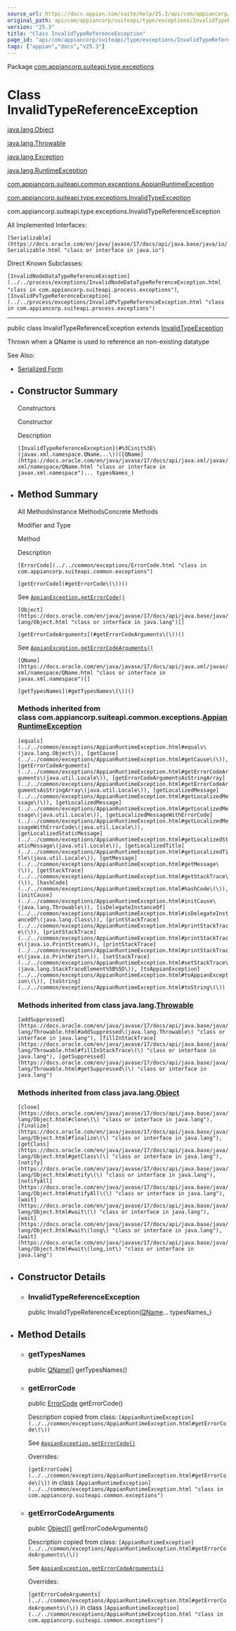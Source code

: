 ```yaml
---
source_url: https://docs.appian.com/suite/help/25.3/api/com/appiancorp/suiteapi/type/exceptions/InvalidTypeReferenceException.html
original_path: api/com/appiancorp/suiteapi/type/exceptions/InvalidTypeReferenceException.html
version: "25.3"
title: "Class InvalidTypeReferenceException"
page_id: "api/com/appiancorp/suiteapi/type/exceptions/InvalidTypeReferenceException"
tags: ["appian","docs","v25.3"]
---
```



Package [com.appiancorp.suiteapi.type.exceptions](package-summary.html)

# Class InvalidTypeReferenceException

[java.lang.Object](https://docs.oracle.com/en/java/javase/17/docs/api/java.base/java/lang/Object.html "class or interface in java.lang")

[java.lang.Throwable](https://docs.oracle.com/en/java/javase/17/docs/api/java.base/java/lang/Throwable.html "class or interface in java.lang")

[java.lang.Exception](https://docs.oracle.com/en/java/javase/17/docs/api/java.base/java/lang/Exception.html "class or interface in java.lang")

[java.lang.RuntimeException](https://docs.oracle.com/en/java/javase/17/docs/api/java.base/java/lang/RuntimeException.html "class or interface in java.lang")

[com.appiancorp.suiteapi.common.exceptions.AppianRuntimeException](../../common/exceptions/AppianRuntimeException.html "class in com.appiancorp.suiteapi.common.exceptions")

[com.appiancorp.suiteapi.type.exceptions.InvalidTypeException](InvalidTypeException.html "class in com.appiancorp.suiteapi.type.exceptions")

com.appiancorp.suiteapi.type.exceptions.InvalidTypeReferenceException

All Implemented Interfaces:

`[Serializable](https://docs.oracle.com/en/java/javase/17/docs/api/java.base/java/io/Serializable.html "class or interface in java.io")`

Direct Known Subclasses:

`[InvalidNodeDataTypeReferenceException](../../process/exceptions/InvalidNodeDataTypeReferenceException.html "class in com.appiancorp.suiteapi.process.exceptions")`, `[InvalidPvTypeReferenceException](../../process/exceptions/InvalidPvTypeReferenceException.html "class in com.appiancorp.suiteapi.process.exceptions")`

* * *

public class InvalidTypeReferenceException extends [InvalidTypeException](InvalidTypeException.html "class in com.appiancorp.suiteapi.type.exceptions")

Thrown when a QName is used to reference an non-existing datatype

See Also:

-   [Serialized Form](../../../../../serialized-form.html#com.appiancorp.suiteapi.type.exceptions.InvalidTypeReferenceException)

-   ## Constructor Summary

    Constructors

    Constructor

    Description

    `[InvalidTypeReferenceException](#%3Cinit%3E\(javax.xml.namespace.QName...\))([QName](https://docs.oracle.com/en/java/javase/17/docs/api/java.xml/javax/xml/namespace/QName.html "class or interface in javax.xml.namespace")... typesNames_)`

-   ## Method Summary

    All MethodsInstance MethodsConcrete Methods

    Modifier and Type

    Method

    Description

    `[ErrorCode](../../common/exceptions/ErrorCode.html "class in com.appiancorp.suiteapi.common.exceptions")`

    `[getErrorCode](#getErrorCode\(\))()`

    See [`AppianException.getErrorCode()`](../../common/exceptions/AppianException.html#getErrorCode\(\))

    `[Object](https://docs.oracle.com/en/java/javase/17/docs/api/java.base/java/lang/Object.html "class or interface in java.lang")[]`

    `[getErrorCodeArguments](#getErrorCodeArguments\(\))()`

    See [`AppianException.getErrorCodeArguments()`](../../common/exceptions/AppianException.html#getErrorCodeArguments\(\))

    `[QName](https://docs.oracle.com/en/java/javase/17/docs/api/java.xml/javax/xml/namespace/QName.html "class or interface in javax.xml.namespace")[]`

    `[getTypesNames](#getTypesNames\(\))()`

    ### Methods inherited from class com.appiancorp.suiteapi.common.exceptions.[AppianRuntimeException](../../common/exceptions/AppianRuntimeException.html "class in com.appiancorp.suiteapi.common.exceptions")

    `[equals](../../common/exceptions/AppianRuntimeException.html#equals\(java.lang.Object\)), [getCause](../../common/exceptions/AppianRuntimeException.html#getCause\(\)), [getErrorCodeArguments](../../common/exceptions/AppianRuntimeException.html#getErrorCodeArguments\(java.util.Locale\)), [getErrorCodeArgumentsAsStringArray](../../common/exceptions/AppianRuntimeException.html#getErrorCodeArgumentsAsStringArray\(java.util.Locale\)), [getLocalizedMessage](../../common/exceptions/AppianRuntimeException.html#getLocalizedMessage\(\)), [getLocalizedMessage](../../common/exceptions/AppianRuntimeException.html#getLocalizedMessage\(java.util.Locale\)), [getLocalizedMessageWithErrorCode](../../common/exceptions/AppianRuntimeException.html#getLocalizedMessageWithErrorCode\(java.util.Locale\)), [getLocalizedStaticMessage](../../common/exceptions/AppianRuntimeException.html#getLocalizedStaticMessage\(java.util.Locale\)), [getLocalizedTitle](../../common/exceptions/AppianRuntimeException.html#getLocalizedTitle\(java.util.Locale\)), [getMessage](../../common/exceptions/AppianRuntimeException.html#getMessage\(\)), [getStackTrace](../../common/exceptions/AppianRuntimeException.html#getStackTrace\(\)), [hashCode](../../common/exceptions/AppianRuntimeException.html#hashCode\(\)), [initCause](../../common/exceptions/AppianRuntimeException.html#initCause\(java.lang.Throwable\)), [isDelegateInstanceOf](../../common/exceptions/AppianRuntimeException.html#isDelegateInstanceOf\(java.lang.Class\)), [printStackTrace](../../common/exceptions/AppianRuntimeException.html#printStackTrace\(\)), [printStackTrace](../../common/exceptions/AppianRuntimeException.html#printStackTrace\(java.io.PrintStream\)), [printStackTrace](../../common/exceptions/AppianRuntimeException.html#printStackTrace\(java.io.PrintWriter\)), [setStackTrace](../../common/exceptions/AppianRuntimeException.html#setStackTrace\(java.lang.StackTraceElement%5B%5D\)), [toAppianException](../../common/exceptions/AppianRuntimeException.html#toAppianException\(\)), [toString](../../common/exceptions/AppianRuntimeException.html#toString\(\))`

    ### Methods inherited from class java.lang.[Throwable](https://docs.oracle.com/en/java/javase/17/docs/api/java.base/java/lang/Throwable.html "class or interface in java.lang")

    `[addSuppressed](https://docs.oracle.com/en/java/javase/17/docs/api/java.base/java/lang/Throwable.html#addSuppressed\(java.lang.Throwable\) "class or interface in java.lang"), [fillInStackTrace](https://docs.oracle.com/en/java/javase/17/docs/api/java.base/java/lang/Throwable.html#fillInStackTrace\(\) "class or interface in java.lang"), [getSuppressed](https://docs.oracle.com/en/java/javase/17/docs/api/java.base/java/lang/Throwable.html#getSuppressed\(\) "class or interface in java.lang")`

    ### Methods inherited from class java.lang.[Object](https://docs.oracle.com/en/java/javase/17/docs/api/java.base/java/lang/Object.html "class or interface in java.lang")

    `[clone](https://docs.oracle.com/en/java/javase/17/docs/api/java.base/java/lang/Object.html#clone\(\) "class or interface in java.lang"), [finalize](https://docs.oracle.com/en/java/javase/17/docs/api/java.base/java/lang/Object.html#finalize\(\) "class or interface in java.lang"), [getClass](https://docs.oracle.com/en/java/javase/17/docs/api/java.base/java/lang/Object.html#getClass\(\) "class or interface in java.lang"), [notify](https://docs.oracle.com/en/java/javase/17/docs/api/java.base/java/lang/Object.html#notify\(\) "class or interface in java.lang"), [notifyAll](https://docs.oracle.com/en/java/javase/17/docs/api/java.base/java/lang/Object.html#notifyAll\(\) "class or interface in java.lang"), [wait](https://docs.oracle.com/en/java/javase/17/docs/api/java.base/java/lang/Object.html#wait\(\) "class or interface in java.lang"), [wait](https://docs.oracle.com/en/java/javase/17/docs/api/java.base/java/lang/Object.html#wait\(long\) "class or interface in java.lang"), [wait](https://docs.oracle.com/en/java/javase/17/docs/api/java.base/java/lang/Object.html#wait\(long,int\) "class or interface in java.lang")`

-   ## Constructor Details

    -   ### InvalidTypeReferenceException

        public InvalidTypeReferenceException([QName](https://docs.oracle.com/en/java/javase/17/docs/api/java.xml/javax/xml/namespace/QName.html "class or interface in javax.xml.namespace")... typesNames\_)

-   ## Method Details

    -   ### getTypesNames

        public [QName](https://docs.oracle.com/en/java/javase/17/docs/api/java.xml/javax/xml/namespace/QName.html "class or interface in javax.xml.namespace")\[\] getTypesNames()

    -   ### getErrorCode

        public [ErrorCode](../../common/exceptions/ErrorCode.html "class in com.appiancorp.suiteapi.common.exceptions") getErrorCode()

        Description copied from class: `[AppianRuntimeException](../../common/exceptions/AppianRuntimeException.html#getErrorCode\(\))`

        See [`AppianException.getErrorCode()`](../../common/exceptions/AppianException.html#getErrorCode\(\))

        Overrides:

        `[getErrorCode](../../common/exceptions/AppianRuntimeException.html#getErrorCode\(\))` in class `[AppianRuntimeException](../../common/exceptions/AppianRuntimeException.html "class in com.appiancorp.suiteapi.common.exceptions")`

    -   ### getErrorCodeArguments

        public [Object](https://docs.oracle.com/en/java/javase/17/docs/api/java.base/java/lang/Object.html "class or interface in java.lang")\[\] getErrorCodeArguments()

        Description copied from class: `[AppianRuntimeException](../../common/exceptions/AppianRuntimeException.html#getErrorCodeArguments\(\))`

        See [`AppianException.getErrorCodeArguments()`](../../common/exceptions/AppianException.html#getErrorCodeArguments\(\))

        Overrides:

        `[getErrorCodeArguments](../../common/exceptions/AppianRuntimeException.html#getErrorCodeArguments\(\))` in class `[AppianRuntimeException](../../common/exceptions/AppianRuntimeException.html "class in com.appiancorp.suiteapi.common.exceptions")`